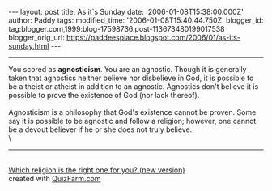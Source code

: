 \-\-- layout: post title: As it\`s Sunday date:
\'2006-01-08T15:38:00.000Z\' author: Paddy tags: modified\_time:
\'2006-01-08T15:40:44.750Z\' blogger\_id:
tag:blogger.com,1999:blog-17598736.post-113673480199017538
blogger\_orig\_url:
https://paddeesplace.blogspot.com/2006/01/as-its-sunday.html \-\--

  --------------------------------------------------------------------------------------------------------------------------------------------------------------------------------------------------------------------------------------------------------------------------------------------------------
  You scored as **agnosticism**. You are an agnostic. Though it is generally taken that agnostics neither believe nor disbelieve in God, it is possible to be a theist or atheist in addition to an agnostic. Agnostics don\'t believe it is possible to prove the existence of God (nor lack thereof).\
  \
  Agnosticism is a philosophy that God\'s existence cannot be proven. Some say it is possible to be agnostic and follow a religion; however, one cannot be a devout believer if he or she does not truly believe.\
  \

  --------------------------------------------------------------------------------------------------------------------------------------------------------------------------------------------------------------------------------------------------------------------------------------------------------

\
[Which religion is the right one for you? (new
version)](https://quizfarm.com/test.php?q_id=10907)\
created with [QuizFarm.com](https://quizfarm.com)
